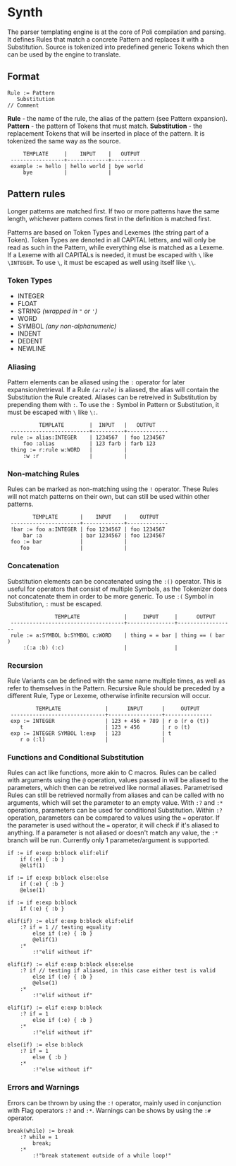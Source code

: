 # Synth

The parser templating engine is at the core of Poli compilation and parsing. It defines Rules that match a concrete Pattern and replaces it with a Substitution. Source is tokenized into predefined generic Tokens which then can be used by the engine to translate.

## Format

```
Rule := Pattern
   Substitution
// Comment
```

**Rule** - the name of the rule, the alias of the pattern (see Pattern expansion).
**Pattern** - the pattern of Tokens that must match.
**Substitution** - the replacement Tokens that will be inserted in place of the pattern. It is tokenized the same way as the source.

```
     TEMPLATE     |    INPUT    |   OUTPUT
 -----------------+-------------+-----------
 example := hello | hello world | bye world
     bye          |             |
```

## Pattern rules

Longer patterns are matched first. If two or more patterns have the same length, whichever pattern comes first in the definition is matched first.

Patterns are based on Token Types and Lexemes (the string part of a Token). Token Types are denoted in all CAPITAL letters, and will only be read as such in the Pattern, while everything else is matched as a Lexeme. If a Lexeme with all CAPITALs is needed, it must be escaped with `\` like `\INTEGER`. To use `\`, it must be escaped as well using itself like `\\`.

### Token Types

-  INTEGER
-  FLOAT
-  STRING *(wrapped in `"` or `'`)*
-  WORD
-  SYMBOL *(any non-alphanumeric)*
-  INDENT
-  DEDENT
-  NEWLINE

### Aliasing

Pattern elements can be aliased using the `:` operator for later expansion/retrieval. If a Rule *`(a:rule)`* is aliased, the alias will contain the Substitution the Rule created. Aliases can be retreived in Substitution by prepending them with `:`.
To use the `:` Symbol in Pattern or Substitution, it must be escaped with `\` like `\:`.

```
          TEMPLATE        |  INPUT   |   OUTPUT
 -------------------------+----------+-------------
 rule := alias:INTEGER    | 1234567  | foo 1234567
     foo :alias           | 123 farb | farb 123
 thing := r:rule w:WORD   |          |
     :w :r                |          |
```

### Non-matching Rules

Rules can be marked as non-matching using the `!` operator. These Rules will not match patterns on their own, but can still be used within other patterns.

```
        TEMPLATE       |    INPUT    |    OUTPUT
 ----------------------+-------------+-------------
 !bar := foo a:INTEGER | foo 1234567 | foo 1234567
     bar :a            | bar 1234567 | foo 1234567
 foo := bar            |             |
 	foo                |             |
```

### Concatenation

Substitution elements can be concatenated using the `:()` operator.  This is useful for operators that consist of multiple Symbols, as the Tokenizer does not concatenate them in order to be more generic.
To use `:(` Symbol in Substitution, `:` must be escaped.

```
               TEMPLATE              |     INPUT     |      OUTPUT
 ------------------------------------+---------------+------------------
 rule := a:SYMBOL b:SYMBOL c:WORD    | thing = = bar | thing == ( bar )
     :(:a :b) (:c)                   |               |
```

### Recursion

Rule Variants can be defined with the same name multiple times, as well as refer to themselves in the Pattern. Recursive Rule should be preceded by a different Rule, Type or Lexeme, otherwise infinite recursion will occur.

```
         TEMPLATE              |      INPUT      |     OUTPUT
 ------------------------------+-----------------+---------------
 exp := INTEGER                | 123 + 456 + 789 | r o (r o (t))
    t                          | 123 + 456       | r o (t)
 exp := INTEGER SYMBOL l:exp   | 123             | t
   	r o (:l)                   |                 |
```

### Functions and Conditional Substitution

Rules can act like functions, more akin to C macros. Rules can be called with arguments using the `@` operation, values passed in will be aliased to the parameters, which then can be retreived like normal aliases. Parametrised Rules can still be retrieved normally from aliases and can be called with no arguments, which will set the parameter to an empty value.
With `:?` and `:*` operations, parameters can be used for conditional Substitution. Within `:?` operation, parameters can be compared to values using the `=` operator.  If the parameter is used without the `=` operator, it will check if it's aliased to anything. If a parameter is not aliased or doesn't match any value, the `:*` branch will be run.
Currently only 1 parameter/argument is supported.

```
if := if e:exp b:block elif:elif
	if (:e) { :b }
	@elif(1)

if := if e:exp b:block else:else
	if (:e) { :b }
	@else(1)

if := if e:exp b:block
	if (:e) { :b }

elif(if) := elif e:exp b:block elif:elif
	:? if = 1 // testing equality
		else if (:e) { :b }
		@elif(1)
	:*
		:!"elif without if"

elif(if) := elif e:exp b:block else:else
	:? if // testing if aliased, in this case either test is valid
		else if (:e) { :b }
		@else(1)
	:*
		:!"elif without if"

elif(if) := elif e:exp b:block
	:? if = 1
		else if (:e) { :b }
	:* 
		:!"elif without if"
	
else(if) := else b:block
	:? if = 1
		else { :b }
	:*
		:!"else without if"
```

### Errors and Warnings

Errors can be thrown by using the `:!` operator, mainly used in conjunction with Flag operators `:?` and `:*`.
Warnings can be shows by using the `:#` operator.

```
break(while) := break
	:? while = 1
		break;
	:*
		:!"break statement outside of a while loop!"
```
